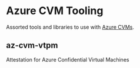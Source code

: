 # Azure CVM Tooling

Assorted tools and libraries to use with [Azure CVMs](https://azure.microsoft.com/en-us/solutions/confidential-compute/).

## az-cvm-vtpm

Attestation for Azure Confidential Virtual Machines
